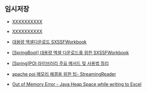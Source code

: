 

## 임시저장
- [XXXXXXXXXX](YYYYYYYYYY)
- [XXXXXXXXXX](YYYYYYYYYY)





- [대용량 엑셀다운로드 SXSSFWorkbook](https://ddasi-live.tistory.com/47)
- [[SpringBoot] 대용량 엑셀 다운로드를 위한 SXSSFWorkbook](https://jaimemin.tistory.com/1889)
- [[Spring]POI 라이브러리 주요 메서드 및 사용법 정리](https://blog.naver.com/hj_kim97/222368341136)
- [apache poi 메모리 해결을 위한 팁- StreamingReader](https://iamreo.tistory.com/entry/apache-poi-%EB%A9%94%EB%AA%A8%EB%A6%AC-%ED%95%B4%EA%B2%B0%EC%9D%84-%EC%9C%84%ED%95%9C-%ED%8C%81-StreamingReader)
- [Out of Memory Error - Java Heap Space while writing to Excel](https://stackoverflow.com/questions/14259568/out-of-memory-error-java-heap-space-while-writing-to-excel)


